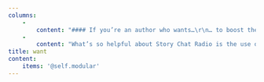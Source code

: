 ```yaml
---
columns:
    -
        content: "#### If you’re an author who wants…\r\n… to boost their writing and engage readers \r\n</br>\r\n… a deeper understanding of tropes and how they function in stories  \r\n</br>\r\n… to know when and how to subvert tropes—and when not to  \r\n</br>\r\n… all of this to finally “click”\r\n\r\n#### then Trope Weekend is made for you!\r\n"
    -
        content: "What’s so helpful about Story Chat Radio is the use of commonly watched movies or shows and relating their structure to storytelling, which we as authors do. Besides the pleasant banter, there are some real, easy-to-see gems that relate to your writing in plot, characterization, story arc, and development. Well worth the listen.\r\n\r\n_- Bruce Conord, author of the upcoming thriller, COME AND GET HER_\r\n\r\nThe on-air critique I received of my query letter from Story Chat Radio helped me ditch the unnecessary and really tie down the specifics. The editors offered constructive and encouraging feedback, and I came away with a clear vision of how to best improve my work. I’m proud of the query letter I ended up with, and I’m grateful to Story Chat Radio for helping me get it there.\r\n\r\n_- Genalea Barker_\r\n"
title: want
content:
    items: '@self.modular'
---
```


